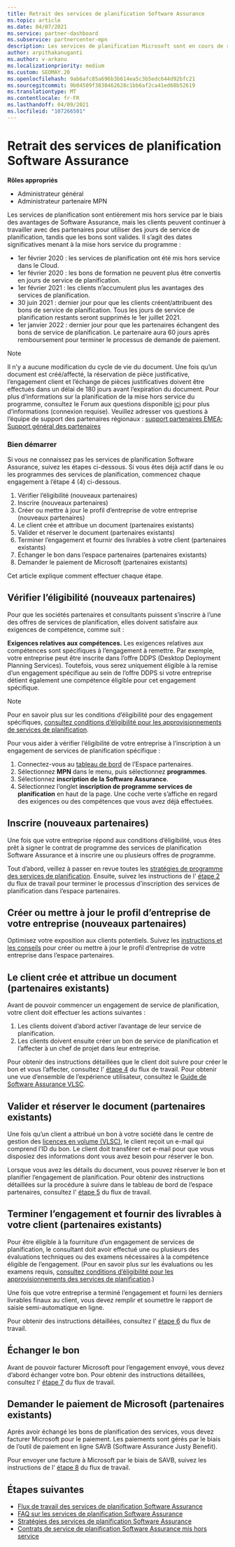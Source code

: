 ```yaml
---
title: Retrait des services de planification Software Assurance
ms.topic: article
ms.date: 04/07/2021
ms.service: partner-dashboard
ms.subservice: partnercenter-mpn
description: Les services de planification Microsoft sont en cours de retrait.
author: arpithakanuganti
ms.author: v-arkanu
ms.localizationpriority: medium
ms.custom: SEOMAY.20
ms.openlocfilehash: 9ab6afc85a696b3b614ea5c3b5edc644d92bfc21
ms.sourcegitcommit: 9b04509f3830462628c1bb6af2ca41ed68b52619
ms.translationtype: MT
ms.contentlocale: fr-FR
ms.lasthandoff: 04/09/2021
ms.locfileid: "107266501"
---
```

# <a name="software-assurance-planning-services-retirement"></a>Retrait des services de planification Software Assurance

**Rôles appropriés**

- Administrateur général
- Administrateur partenaire MPN


Les services de planification sont entièrement mis hors service par le biais des avantages de Software Assurance, mais les clients peuvent continuer à travailler avec des partenaires pour utiliser des jours de service de planification, tandis que les bons sont valides. Il s’agit des dates significatives menant à la mise hors service du programme : 

- 1er février 2020 : les services de planification ont été mis hors service dans le Cloud.  
- 1er février 2020 : les bons de formation ne peuvent plus être convertis en jours de service de planification.  
- 1er février 2021 : les clients n’accumulent plus les avantages des services de planification. 
- 30 juin 2021 : dernier jour pour que les clients créent/attribuent des bons de service de planification. Tous les jours de service de planification restants seront supprimés le 1er juillet 2021.
- 1er janvier 2022 : dernier jour pour que les partenaires échangent des bons de service de planification. Le partenaire aura 60 jours après remboursement pour terminer le processus de demande de paiement.  

>[!NOTE]
>Il n’y a aucune modification du cycle de vie du document. Une fois qu’un document est créé/affecté, la réservation de pièce justificative, l’engagement client et l’échange de pièces justificatives doivent être effectués dans un délai de 180 jours avant l’expiration du document.  Pour plus d’informations sur la planification de la mise hors service du programme, consultez le Forum aux questions disponible [ici](https://partner.microsoft.com/resources/collection/software-assurance-benefit-changes#/) pour plus d’informations (connexion requise).  Veuillez adresser vos questions à l’équipe de support des partenaires régionaux : [support partenaires EMEA](mailto:savoucher@msdirectservices.com); [Support général des partenaires](https://partner.microsoft.com/dashboard/support/servicerequests)


### <a name="get-started"></a>Bien démarrer

Si vous ne connaissez pas les services de planification Software Assurance, suivez les étapes ci-dessous. Si vous êtes déjà actif dans le ou les programmes des services de planification, commencez chaque engagement à l’étape 4 (4) ci-dessous.

1. Vérifier l’éligibilité (nouveaux partenaires)
2. Inscrire (nouveaux partenaires)
3. Créer ou mettre à jour le profil d’entreprise de votre entreprise (nouveaux partenaires)
4. Le client crée et attribue un document (partenaires existants)
5. Valider et réserver le document (partenaires existants)
6. Terminer l’engagement et fournir des livrables à votre client (partenaires existants)
7. Échanger le bon dans l’espace partenaires (partenaires existants)
8. Demander le paiement de Microsoft (partenaires existants)

Cet article explique comment effectuer chaque étape.

## <a name="verify-eligibility-new-partners"></a>Vérifier l’éligibilité (nouveaux partenaires)

Pour que les sociétés partenaires et consultants puissent s’inscrire à l’une des offres de services de planification, elles doivent satisfaire aux exigences de compétence, comme suit :

**Exigences relatives aux compétences.** Les exigences relatives aux compétences sont spécifiques à l’engagement à remettre. Par exemple, votre entreprise peut être inscrite dans l’offre DDPS (Desktop Deployment Planning Services). Toutefois, vous serez uniquement éligible à la remise d’un engagement spécifique au sein de l’offre DDPS si votre entreprise détient également une compétence éligible pour cet engagement spécifique.

>[!NOTE]
> Pour en savoir plus sur les conditions d’éligibilité pour des engagement spécifiques, [consultez conditions d’éligibilité pour les approvisionnements de services de planification](software-assurance-dps-requirements.md).

Pour vous aider à vérifier l’éligibilité de votre entreprise à l’inscription à un engagement de services de planification spécifique :

1. Connectez-vous au [tableau de bord](https://partner.microsoft.com/dashboard/home) de l’Espace partenaires.
2. Sélectionnez **MPN** dans le menu, puis sélectionnez **programmes**.
3. Sélectionnez **inscription de la Software Assurance**.
4. Sélectionnez l’onglet **inscription de programme services de planification** en haut de la page. Une coche verte s’affiche en regard des exigences ou des compétences que vous avez déjà effectuées.

## <a name="enroll-new-partners"></a>Inscrire (nouveaux partenaires)

Une fois que votre entreprise répond aux conditions d’éligibilité, vous êtes prêt à signer le contrat de programme des services de planification Software Assurance et à inscrire une ou plusieurs offres de programme.

Tout d’abord, veillez à passer en revue toutes les [stratégies de programme des services de planification](https://go.microsoft.com/fwlink/?linkid=2115984). Ensuite, suivez les instructions de l' [étape 2](https://go.microsoft.com/fwlink/?linkid=2115983) du flux de travail pour terminer le processus d’inscription des services de planification dans l’espace partenaires.


## <a name="create-or-update-your-companys-business-profile-new-partners"></a>Créer ou mettre à jour le profil d’entreprise de votre entreprise (nouveaux partenaires)

Optimisez votre exposition aux clients potentiels. Suivez les [instructions et les conseils](create-a-marketing-profile.md) pour créer ou mettre à jour le profil d’entreprise de votre entreprise dans l’espace partenaires.

## <a name="customer-creates-and-assigns-voucher-existing-partners"></a>Le client crée et attribue un document (partenaires existants)

Avant de pouvoir commencer un engagement de service de planification, votre client doit effectuer les actions suivantes :

1. Les clients doivent d’abord activer l’avantage de leur service de planification.
2. Les clients doivent ensuite créer un bon de service de planification et l’affecter à un chef de projet dans leur entreprise.

Pour obtenir des instructions détaillées que le client doit suivre pour créer le bon et vous l’affecter, consultez l' [étape 4](https://go.microsoft.com/fwlink/?linkid=2115983) du flux de travail. Pour obtenir une vue d’ensemble de l’expérience utilisateur, consultez le [Guide de Software Assurance VLSC](https://download.microsoft.com/download/A/7/D/A7D04694-1B1E-4B18-918F-0EDCD43BA2E5/VLSC-Software-Assurance-Guide_en-US.pdf).

## <a name="validate-and-reserve-voucher-existing-partners"></a>Valider et réserver le document (partenaires existants)

Une fois qu’un client a attribué un bon à votre société dans le centre de gestion des [licences en volume (VLSC)](https://www.microsoft.com/Licensing/servicecenter/default.aspx), le client reçoit un e-mail qui comprend l’ID du bon. Le client doit transférer cet e-mail pour que vous disposiez des informations dont vous avez besoin pour réserver le bon.

Lorsque vous avez les détails du document, vous pouvez réserver le bon et planifier l’engagement de planification. Pour obtenir des instructions détaillées sur la procédure à suivre dans le tableau de bord de l’espace partenaires, consultez l' [étape 5](https://go.microsoft.com/fwlink/?linkid=2115983) du flux de travail.

## <a name="complete-engagement-and-provide-deliverables-to-your-customer-existing-partners"></a>Terminer l’engagement et fournir des livrables à votre client (partenaires existants)

Pour être éligible à la fourniture d’un engagement de services de planification, le consultant doit avoir effectué une ou plusieurs des évaluations techniques ou des examens nécessaires à la compétence éligible de l’engagement. (Pour en savoir plus sur les évaluations ou les examens requis, [consultez conditions d’éligibilité pour les approvisionnements des services de planification](software-assurance-dps-requirements.md).)

Une fois que votre entreprise a terminé l’engagement et fourni les derniers livrables finaux au client, vous devez remplir et soumettre le rapport de saisie semi-automatique en ligne.

Pour obtenir des instructions détaillées, consultez l' [étape 6](https://go.microsoft.com/fwlink/?linkid=2115983) du flux de travail.

## <a name="redeem-voucher"></a>Échanger le bon

Avant de pouvoir facturer Microsoft pour l’engagement envoyé, vous devez d’abord échanger votre bon. Pour obtenir des instructions détaillées, consultez l' [étape 7](https://go.microsoft.com/fwlink/?linkid=2115983) du flux de travail.

## <a name="request-payment-from-microsoft-existing-partners"></a>Demander le paiement de Microsoft (partenaires existants)

Après avoir échangé les bons de planification des services, vous devez facturer Microsoft pour le paiement. Les paiements sont gérés par le biais de l’outil de paiement en ligne SAVB (Software Assurance Justy Benefit).

Pour envoyer une facture à Microsoft par le biais de SAVB, suivez les instructions de l' [étape 8](https://go.microsoft.com/fwlink/?linkid=2115983) du flux de travail.

## <a name="next-steps"></a>Étapes suivantes

- [Flux de travail des services de planification Software Assurance](https://go.microsoft.com/fwlink/?linkid=2115983)
- [FAQ sur les services de planification Software Assurance](https://go.microsoft.com/fwlink/?linkid=2116077)
- [Stratégies des services de planification Software Assurance](https://go.microsoft.com/fwlink/?linkid=2115984)
- [Contrats de service de planification Software Assurance mis hors service](https://query.prod.cms.rt.microsoft.com/cms/api/am/binary/RE4sln9)
